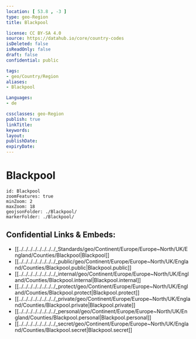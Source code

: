 ```yaml
---
location: [ 53.8 , -3 ] 
type: geo-Region
title: Blackpool

license: CC BY-SA 4.0
source: https://datahub.io/core/country-codes
isDeleted: false
isReadOnly: false
draft: false
confidential: public

tags:
- geo/Country/Region
aliases:
- Blackpool

Languages:
- de

cssclasses: geo-Region
publish: true
linkTitle: 
keywords: 
layout: 
publishDate: 
expiryDate: 
---
```


# Blackpool

```leaflet
id: Blackpool
zoomFeatures: true 
minZoom: 2 
maxZoom: 18
geojsonFolder: ./Blackpool/
markerFolder: ./Blackpool/
```


## Confidential Links & Embeds: 
- [[../../../../../../../../_Standards/geo/Continent/Europe/Europe~North/UK/England/Counties/Blackpool|Blackpool]] 
- [[../../../../../../../../_public/geo/Continent/Europe/Europe~North/UK/England/Counties/Blackpool.public|Blackpool.public]] 
- [[../../../../../../../../_internal/geo/Continent/Europe/Europe~North/UK/England/Counties/Blackpool.internal|Blackpool.internal]] 
- [[../../../../../../../../_protect/geo/Continent/Europe/Europe~North/UK/England/Counties/Blackpool.protect|Blackpool.protect]] 
- [[../../../../../../../../_private/geo/Continent/Europe/Europe~North/UK/England/Counties/Blackpool.private|Blackpool.private]] 
- [[../../../../../../../../_personal/geo/Continent/Europe/Europe~North/UK/England/Counties/Blackpool.personal|Blackpool.personal]] 
- [[../../../../../../../../_secret/geo/Continent/Europe/Europe~North/UK/England/Counties/Blackpool.secret|Blackpool.secret]] 

